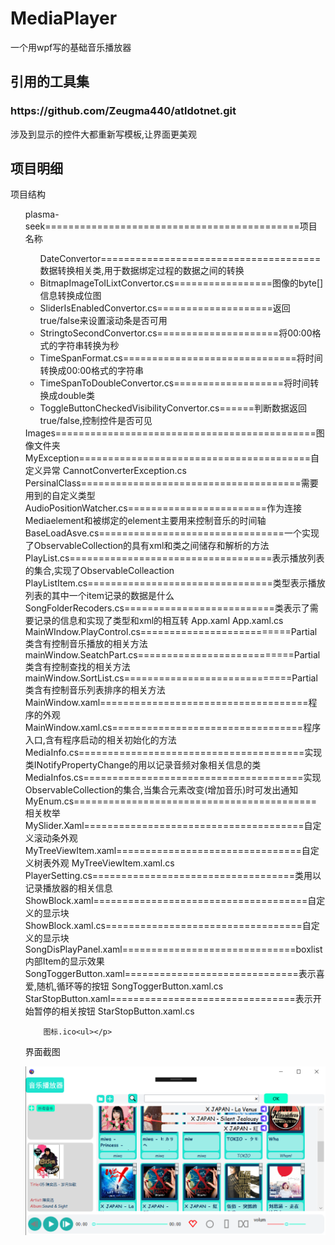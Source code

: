 # MediaPlayer
一个用wpf写的基础音乐播放器
<h2>引用的工具集</h2>
<h3>https://github.com/Zeugma440/atldotnet.git</h3>

涉及到显示的控件大都重新写模板,让界面更美观
<h2>项目明细</h2>
<p>项目结构
	<ul>plasma-seek============================================项目名称
		<ul>DateConvertor======================================数据转换相关类,用于数据绑定过程的数据之间的转换
			<li>BitmapImageToILixtConvertor.cs=================图像的byte[]信息转换成位图</li>
			<li>SliderIsEnabledConvertor.cs====================返回true/false来设置滚动条是否可用</li>
			<li>StringtoSecondConvertor.cs=====================将00:00格式的字符串转换为秒</li>
			<li>TimeSpanFormat.cs==============================将时间转换成00:00格式的字符串</li>
			<li>TimeSpanToDoubleConvertor.cs===================将时间转换成double类</li>
			<li>ToggleButtonCheckedVisibilityConvertor.cs======判断数据返回true/false,控制控件是否可见</li>
		</ul>
		Images=============================================图像文件夹
		MyException========================================自定义异常
			CannotConverterException.cs
		PersinalClass======================================需要用到的自定义类型
			AudioPositionWatcher.cs========================作为连接Mediaelement和被绑定的element主要用来控制音乐的时间轴	
			BaseLoadAsve.cs================================一个实现了ObservableCollection的具有xml和类之间储存和解析的方法
			PlayList.cs===================================表示播放列表的集合,实现了ObservableColleaction
		PlayListItem.cs================================类型表示播放列表的其中一个item记录的数据是什么
		SongFolderRecoders.cs==========================类表示了需要记录的信息和实现了类型和xml的相互转
		App.xaml
		App.xaml.cs
		MainWIndow.PlayControl.cs==========================Partial类含有控制音乐播放的相关方法
		mainWindow.SeatchPart.cs===========================Partial类含有控制查找的相关方法
		mainWindow.SortList.cs=============================Partial类含有控制音乐列表排序的相关方法
		MainWindow.xaml====================================程序的外观
		MainWindow.xaml.cs=================================程序入口,含有程序启动的相关初始化的方法
		MediaInfo.cs=======================================实现类INotifyPropertyChange的用以记录音频对象相关信息的类
		MediaInfos.cs======================================实现ObservableCollection的集合,当集合元素改变(增加音乐)时可发出通知
		MyEnum.cs==========================================相关枚举
		MySlider.Xaml======================================自定义滚动条外观
		MyTreeViewItem.xaml================================自定义树表外观
		MyTreeViewItem.xaml.cs
		PlayerSetting.cs===================================类用以记录播放器的相关信息
		ShowBlock.xaml=====================================自定义的显示块
		ShowBlock.xaml.cs==================================自定义的显示块
		SongDisPlayPanel.xaml==============================boxlist内部Item的显示效果
		SongToggerButton.xaml==============================表示喜爱,随机,循环等的按钮
		SongToggerButton.xaml.cs
		StarStopButton.xaml================================表示开始暂停的相关按钮
		StarStopButton.xaml.cs

		图标.ico<ul></p>
<p>界面截图</P>
<img src="https://github.com/Ulter-Muton/Pictures/blob/master/Annotation%202019-08-11%20102651.png"/>
